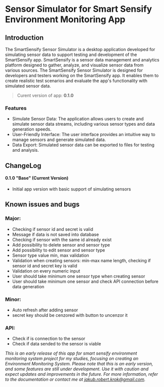 # Sensor Simulator for Smart Sensify Environment Monitoring App

## Introduction

The SmartSensify Sensor Simulator is a desktop application developed for simulating sensor data to support testing and development of the SmartSensify app. SmartSensify is a sensor data management and analytics platform designed to gather, analyze, and visualize sensor data from various sources.
The SmartSensify Sensor Simulator is designed for developers and testers working on the SmartSensify app. It enables them to create realistic test scenarios and evaluate the app's functionality with simulated sensor data.

> Curent version of app: **0.1.0**

### Features

- Simulate Sensor Data: The application allows users to create and simulate sensor data streams, including various sensor types and data generation speeds.
- User-Friendly Interface: The user interface provides an intuitive way to manage sensors and generate simulated data.
- Data Export: Simulated sensor data can be exported to files for testing and analysis.

## ChangeLog

#### 0.1.0 "Base" (Current Version)

- Initial app version with basic support of simulating sensors

## Known issues and bugs

### Major:
- Checking if sensor id and secret is valid
- Message if data is not saved into database
- Checking if sensor with the same id already exist
- Add possibility to delete sensor and sensor type
- Add possibility to edit sensor and sensor type
- Sensor type value min, max validation
- Validation when creating sensors: min-max name length, checking if sensor id and secret key is valid
- Validation on every numeric input
- User should take minimum one sensor type when creating sensor
- User should take minimum one sensor and check API connection before data generation

### Minor:
- Auto refresh after adding sensor
- secret key should be cenzored with button to uncenzor it

### API:
- Check if is connection to the sensor
- Check if data sended to the sensor is viable

_This is an early release of this app for smart sensify environment monitoring system project for my studies, focusing on creating an Environment Monitoring System. Please note that this is an early version, and some features are still under development. Use it with caution and expect updates and improvements in the future. For more information, refer to the documentation or contact me at [jakub.robert.krok@gmail.com](mailto:jakub.robert.krok@gmail.com)._

